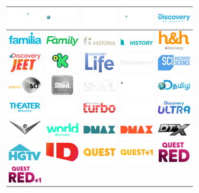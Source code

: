 | ![](https://raw.githubusercontent.com/RevGear/logo/master/International/Discovery/DiscoveryAsia.png) | ![](https://raw.githubusercontent.com/RevGear/logo/master/International/Discovery/DiscoveryChannel.png) | ![](https://raw.githubusercontent.com/RevGear/logo/master/International/Discovery/DiscoveryChannel_1.png) | ![](https://raw.githubusercontent.com/RevGear/logo/master/International/Discovery/DiscoveryCivilization.png) | ![](https://raw.githubusercontent.com/RevGear/logo/master/International/Discovery/DiscoveryenEspanol.png) | 
|:---:|:---:|:---:|:---:|:---:| 
| ![](https://raw.githubusercontent.com/RevGear/logo/master/International/Discovery/DiscoveryFamilia.png) | ![](https://raw.githubusercontent.com/RevGear/logo/master/International/Discovery/DiscoveryFamily.png) | ![](https://raw.githubusercontent.com/RevGear/logo/master/International/Discovery/DiscoveryHistoria.png) | ![](https://raw.githubusercontent.com/RevGear/logo/master/International/Discovery/DiscoveryHistory.png) | ![](https://raw.githubusercontent.com/RevGear/logo/master/International/Discovery/DiscoveryHomeHealth.png) | 
| ![](https://raw.githubusercontent.com/RevGear/logo/master/International/Discovery/DiscoveryJeet.png) | ![](https://raw.githubusercontent.com/RevGear/logo/master/International/Discovery/DiscoveryKids.png) | ![](https://raw.githubusercontent.com/RevGear/logo/master/International/Discovery/DiscoveryLife.png) | ![](https://raw.githubusercontent.com/RevGear/logo/master/International/Discovery/DiscoveryPlus1.png) | ![](https://raw.githubusercontent.com/RevGear/logo/master/International/Discovery/DiscoveryScience.png) | 
| ![](https://raw.githubusercontent.com/RevGear/logo/master/International/Discovery/DiscoveryScience_1.png) | ![](https://raw.githubusercontent.com/RevGear/logo/master/International/Discovery/DiscoveryShed.png) | ![](https://raw.githubusercontent.com/RevGear/logo/master/International/Discovery/DiscoveryShed_1.png) | ![](https://raw.githubusercontent.com/RevGear/logo/master/International/Discovery/DiscoveryShowcase.png) | ![](https://raw.githubusercontent.com/RevGear/logo/master/International/Discovery/DiscoveryTamil.png) | 
| ![](https://raw.githubusercontent.com/RevGear/logo/master/International/Discovery/DiscoveryTheater.png) | ![](https://raw.githubusercontent.com/RevGear/logo/master/International/Discovery/DiscoveryTravelAndLiving.png) | ![](https://raw.githubusercontent.com/RevGear/logo/master/International/Discovery/DiscoveryTurbo.png) | ![](https://raw.githubusercontent.com/RevGear/logo/master/International/Discovery/DiscoveryTurbo_1.png) | ![](https://raw.githubusercontent.com/RevGear/logo/master/International/Discovery/DiscoveryUltra.png) | 
| ![](https://raw.githubusercontent.com/RevGear/logo/master/International/Discovery/DiscoveryVelocity.png) | ![](https://raw.githubusercontent.com/RevGear/logo/master/International/Discovery/DiscoveryWorld.png) | ![](https://raw.githubusercontent.com/RevGear/logo/master/International/Discovery/DMAX.png) | ![](https://raw.githubusercontent.com/RevGear/logo/master/International/Discovery/DMAZGermany.png) | ![](https://raw.githubusercontent.com/RevGear/logo/master/International/Discovery/DTX.png) | 
| ![](https://raw.githubusercontent.com/RevGear/logo/master/International/Discovery/HGTV.png) | ![](https://raw.githubusercontent.com/RevGear/logo/master/International/Discovery/InvestigationDiscovery.png) | ![](https://raw.githubusercontent.com/RevGear/logo/master/International/Discovery/Quest.png) | ![](https://raw.githubusercontent.com/RevGear/logo/master/International/Discovery/QuestPlus1.png) | ![](https://raw.githubusercontent.com/RevGear/logo/master/International/Discovery/QuestRed.png) | 
| ![](https://raw.githubusercontent.com/RevGear/logo/master/International/Discovery/QuestRedPlus1.png)  | 
